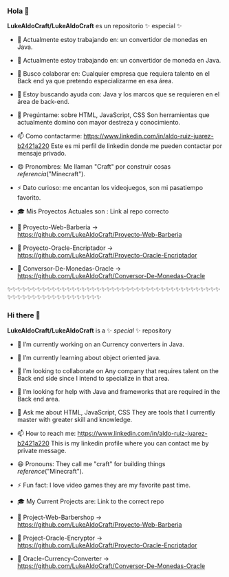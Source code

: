 ### Hola 👋

**LukeAldoCraft/LukeAldoCraft** es un repositorio ✨ especial ✨ 


-  🔭  Actualmente estoy trabajando en: un convertidor de monedas en Java.

-  🌱  Actualmente estoy trabajando en: un convertidor de moneda en Java. 

-  👯  Busco colaborar en: Cualquier empresa que requiera talento en el Back end ya que pretendo especializarme en esa área.

-  🤔  Estoy buscando ayuda con: Java y los marcos que se requieren en el área de back-end.

-  💬  Pregúntame: sobre HTML, JavaScript, CSS Son herramientas que actualmente domino con mayor destreza y conocimiento.

-  📫  Como contactarme: https://www.linkedin.com/in/aldo-ruiz-juarez-b2421a220 Este es mi perfil de linkedin donde me pueden contactar por mensaje privado.

-  😄  Pronombres: Me llaman "Craft" por construir cosas *referencia*("Minecraft").

-  ⚡  Dato curioso: me encantan los videojuegos, son mi pasatiempo favorito.
  
-  🎓  Mis Proyectos Actuales son :  Link al repo correcto
  
-  🏁  Proyecto-Web-Barberia -> https://github.com/LukeAldoCraft/Proyecto-Web-Barberia
  
-  🏁  Proyecto-Oracle-Encriptador ->  https://github.com/LukeAldoCraft/Proyecto-Oracle-Encriptador
  
-  🏁  Conversor-De-Monedas-Oracle -> https://github.com/LukeAldoCraft/Conversor-De-Monedas-Oracle


✨✨✨✨✨✨✨✨✨✨✨✨✨✨✨✨✨✨✨✨✨✨✨✨✨✨✨✨✨✨✨✨✨✨✨✨✨✨✨✨✨✨✨✨✨✨✨✨✨✨✨✨✨✨✨✨✨✨✨✨✨✨

### Hi there 👋

**LukeAldoCraft/LukeAldoCraft** is a ✨ _special_ ✨ repository 


-  🔭  I’m currently working on an Currency converters in Java.

-  🌱  I’m currently learning about object oriented java. 

-  👯  I’m looking to collaborate on Any company that requires talent on the Back end side since I intend to specialize in that area.

-  🤔  I’m looking for help with Java and frameworks that are required in the Back end area.

-  💬  Ask me about HTML, JavaScript, CSS  They are tools that I currently master with greater skill and knowledge.

-  📫  How to reach me: https://www.linkedin.com/in/aldo-ruiz-juarez-b2421a220 This is my linkedin profile where you can contact me by private message.

-  😄  Pronouns: They call me "craft" for building things  *reference*("Minecraft").

-  ⚡   Fun fact:  I love video games they are my favorite past time.
  
-   🎓    My Current Projects are: Link to the correct repo
  
-   🏁  Project-Web-Barbershop -> https://github.com/LukeAldoCraft/Proyecto-Web-Barberia
  
-   🏁   Project-Oracle-Encryptor -> https://github.com/LukeAldoCraft/Proyecto-Oracle-Encriptador 
  
-   🏁  Oracle-Currency-Converter -> https://github.com/LukeAldoCraft/Conversor-De-Monedas-Oracle

